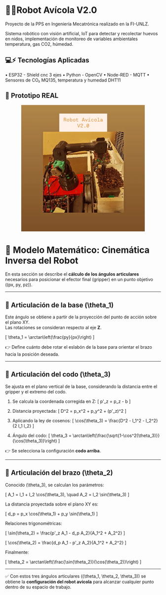 # 🐔🥚Robot Avícola V2.0

Proyecto de la PPS en Ingeniería Mecatrónica realizado en la FI-UNLZ.

Sistema robótico con visión artificial, IoT para detectar y recolectar huevos en nidos, implementación de monitoreo de variables ambientales temperatura, gas CO2, húmedad.

## 💻⚡ Tecnologías Aplicadas
• ESP32 - Shield cnc 3 ejes
• Python - OpenCV
• Node-RED - MQTT
• Sensores de CO₂ MQ135, temperatura y humedad DHT11

## 📸 Prototipo REAL

<p align="center">
  <img src="robot.jpg" alt="Vista del robot" width="400"/>
</p>

# 📐 Modelo Matemático: Cinemática Inversa del Robot

En esta sección se describe el **cálculo de los ángulos articulares** necesarios para posicionar el efector final (gripper) en un punto objetivo \((px, py, pz)\).

---

## 🔹 Articulación de la base \(\theta_1\)

Este ángulo se obtiene a partir de la proyección del punto de acción sobre el plano XY.  
Las rotaciones se consideran respecto al eje **Z**.

\[
\theta_1 = \arctan\left(\frac{py}{px}\right)
\]

👉 Define cuánto debe rotar el eslabón de la base para orientar el brazo hacia la posición deseada.

---

## 🔹 Articulación del codo \(\theta_3\)

Se ajusta en el plano vertical de la base, considerando la distancia entre el gripper y el extremo del codo.  

1. Se calcula la coordenada corregida en Z:
\[
p'_z = p_z - b
\]

2. Distancia proyectada:
\[
D^2 = p_x^2 + p_y^2 + (p'_z)^2
\]

3. Aplicando la ley de cosenos:
\[
\cos(\theta_3) = \frac{D^2 - l_1^2 - l_2^2}{2 l_1 l_2}
\]

4. Ángulo del codo:
\[
\theta_3 = \arctan\left(\frac{\sqrt{1-\cos^2(\theta_3)}}{\cos(\theta_3)}\right)
\]

👉 Se selecciona la configuración **codo arriba**.

---

## 🔹 Articulación del brazo \(\theta_2\)

Conocido \(\theta_3\), se calculan los parámetros:

\[
A_1 = l_1 + l_2 \cos(\theta_3), \quad A_2 = l_2 \sin(\theta_3)
\]

La distancia proyectada sobre el plano XY es:

\[
d_p = p_x \cos(\theta_1) + p_y \sin(\theta_1)
\]

Relaciones trigonométricas:

\[
\sin(\theta_2) = \frac{p'_z A_1 - d_p A_2}{A_1^2 + A_2^2}
\]

\[
\cos(\theta_2) = \frac{d_p A_1 - p'_z A_2}{A_1^2 + A_2^2}
\]

Finalmente:

\[
\theta_2 = \arctan\left(\frac{\sin(\theta_2)}{\cos(\theta_2)}\right)
\]

---

✅ Con estos tres ángulos articulares \((\theta_1, \theta_2, \theta_3)\) se obtiene la **configuración del robot avícola** para alcanzar cualquier punto dentro de su espacio de trabajo.

